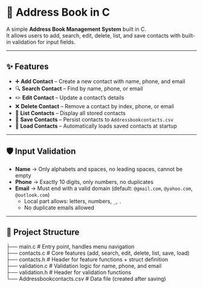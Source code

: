 # 📇 Address Book in C

A simple **Address Book Management System** built in C.  
It allows users to add, search, edit, delete, list, and save contacts with built-in validation for input fields.  

---

## ✨ Features
- ➕ **Add Contact** – Create a new contact with name, phone, and email  
- 🔍 **Search Contact** – Find by name, phone, or email  
- ✏️ **Edit Contact** – Update a contact’s details  
- ❌ **Delete Contact** – Remove a contact by index, phone, or email  
- 📜 **List Contacts** – Display all stored contacts  
- 💾 **Save Contacts** – Persist contacts to `Addressbookcontacts.csv`  
- 📂 **Load Contacts** – Automatically loads saved contacts at startup  

---

## 🛡️ Input Validation
- **Name** → Only alphabets and spaces, no leading spaces, cannot be empty  
- **Phone** → Exactly 10 digits, only numbers, no duplicates  
- **Email** → Must end with a valid domain (default: `@gmail.com`, `@yahoo.com`, `@outlook.com`)  
  - Local part allows: letters, numbers, `_`, `.`  
  - No duplicate emails allowed  

---

## 📂 Project Structure
├── main.c # Entry point, handles menu navigation <br>
├── contacts.c # Core features (add, search, edit, delete, list, save, load)<br>
├── contacts.h # Header for feature functions + struct definition<br>
├── validation.c # Validation logic for name, phone, and email<br>
├── validation.h # Header for validation functions<br>
└── Addressbookcontacts.csv # Data file (created after saving)<br>
